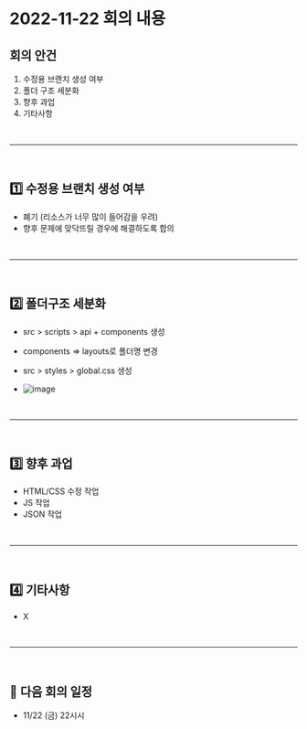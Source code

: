 # 2022-11-22 회의 내용

## 회의 안건

1. 수정용 브랜치 생성 여부
2. 폴더 구조 세분화
3. 향후 과업
4. 기타사항

<br>
<hr>
<br>

## :one: 수정용 브랜치 생성 여부

- 폐기 (리소스가 너무 많이 들어감을 우려)
- 향후 문제에 맞닥뜨릴 경우에 해결하도록 합의

<br>
<hr>
<br>

## :two: 폴더구조 세분화

- src > scripts > api + components 생성
- components => layouts로 폴더명 변경
- src > styles > global.css 생성

- ![image](https://user-images.githubusercontent.com/68424403/203350823-ac11d5d1-37af-4cf3-8b7e-3a67178d3a99.png)


<br>
<hr>
<br>

## :three: 향후 과업

- HTML/CSS 수정 작업
- JS 작업
- JSON 작업

<br>
<hr>
<br>

## :four: 기타사항

- X

<br>
<hr>
<br>

## :pushpin: 다음 회의 일정

- 11/22 (금) 22시시
